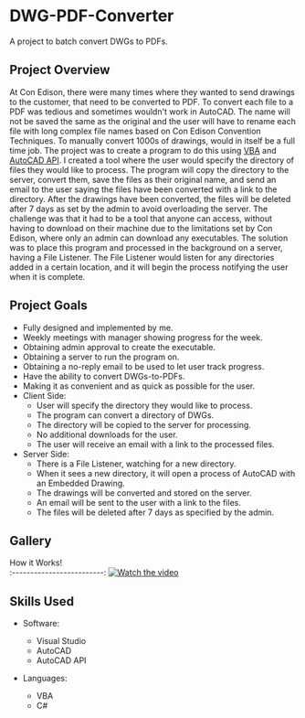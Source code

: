 # DWG-PDF-Converter
A project to batch convert DWGs to PDFs.

## Project Overview
At Con Edison, there were many times where they wanted to send drawings to the customer, that need to be converted to PDF. To convert each file to a PDF was tedious and sometimes wouldn't work in AutoCAD. The name will not be saved the same as the original and the user will have to rename each file with long complex file names based on Con Edison Convention Techniques. To manually convert 1000s of drawings, would in itself be a full time job. The project was to create a program to do this using [VBA](https://en.wikipedia.org/wiki/Visual_Basic_for_Applications) and [AutoCAD API](https://help.autodesk.com/view/ACD/2017/ENU/?guid=GUID-36BF58F3-537D-4B59-BEFE-2D0FEF5A4443). I created a tool where the user would specify the directory of files they would like to process. The program will copy the directory to the server, convert them, save the files as their original name, and send an email to the user saying the files have been converted with a link to the directory. After the drawings have been converted, the files will be deleted after 7 days as set by the admin to avoid overloading the server. The challenge was that it had to be a tool that anyone can access, without having to download on their machine due to the limitations set by Con Edison, where only an admin can download any executables. The solution was to place this program and processed in the background on a server, having a File Listener. The File Listener would listen for any directories added in a certain location, and it will begin the process notifying the user when it is complete. 

## Project Goals

* Fully designed and implemented by me.
* Weekly meetings with manager showing progress for the week.
* Obtaining admin approval to create the executable.
* Obtaining a server to run the program on.
* Obtaining a no-reply email to be used to let user track progress.
* Have the ability to convert DWGs-to-PDFs.
* Making it as convenient and as quick as possible for the user.
* Client Side:
  * User will specify the directory they would like to process.
  * The program can convert a directory of DWGs.
  * The directory will be copied to the server for processing.
  * No additional downloads for the user.
  * The user will receive an email with a link to the processed files.
* Server Side: 
  * There is a File Listener, watching for a new directory.
  * When it sees a new directory, it will open a process of AutoCAD with an Embedded Drawing.
  * The drawings will be converted and stored on the server.
  * An email will be sent to the user with a link to the files.
  * The files will be deleted after 7 days as specified by the admin.
  
## Gallery

How it Works!    
:-------------------------:
[![Watch the video](https://github.com/dannyjanani/home/blob/master/src/components/Projects%20Page/Images/DWG-PDF-Thumbnail.png)](https://vimeo.com/458374548)

## Skills Used
  
* Software:
  * Visual Studio
  * AutoCAD
  * AutoCAD API

* Languages:
  * VBA
  * C#
